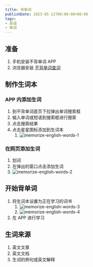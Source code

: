 ```yaml
---
title: 背单词
publishDate: 2023-05-11T00:00:00+08:00
tags:
- 英语
- 单词
---
```


## 准备

1. 手机安装不背单词 APP
2. 浏览器安装 [不背单词查词](https://chrome.google.com/webstore/detail/%E4%B8%8D%E8%83%8C%E5%8D%95%E8%AF%8D%E6%9F%A5%E8%AF%8D/cklfipcjofdnmdolnfngpmokdaejidim)

## 制作生词本

### APP 内添加生词

1. 到不背单词首页下拉弹出单词搜索框
2. 输入单词或短语到搜索框进行搜索
3. 点击搜索结果
4. 点击星星图标添加到生词本
   1. ![memorize-english-words-1](https://cdn.jsdelivr.net/gh/11ze/static/images/memorize-english-words-1.png)

### 在网页添加生词

1. 划词
2. 在弹出的窗口点击添加生词
  1. ![memorize-english-words-2](https://cdn.jsdelivr.net/gh/11ze/static/images/memorize-english-words-2.png)

## 开始背单词

1. 将生词本设置为正在学习的词书
   1. ![memorize-english-words-3](https://cdn.jsdelivr.net/gh/11ze/static/images/memorize-english-words-3.png)
   2. ![memorize-english-words-4](https://cdn.jsdelivr.net/gh/11ze/static/images/memorize-english-words-4.png)
2. 在 APP 进行学习

## 生词来源

1. 英文文章
2. 英文文档
3. 生词的例句或英文解释
